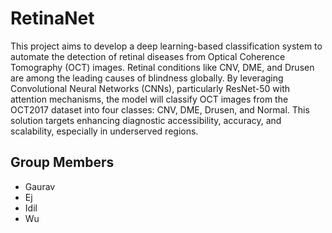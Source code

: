# RetinaNet

This project aims to develop a deep learning-based classification system to automate the detection of retinal diseases from Optical Coherence Tomography (OCT) images. Retinal conditions like CNV, DME, and Drusen are among the leading causes of blindness globally. By leveraging Convolutional Neural Networks (CNNs), particularly ResNet-50 with attention mechanisms, the model will classify OCT images from the OCT2017 dataset into four classes: CNV, DME, Drusen, and Normal. This solution targets enhancing diagnostic accessibility, accuracy, and scalability, especially in underserved regions.

## Group Members

- Gaurav
- Ej
- Idil
- Wu
